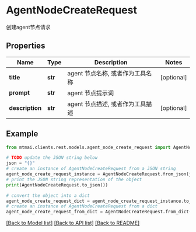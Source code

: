 # AgentNodeCreateRequest

创建agent节点请求

## Properties

Name | Type | Description | Notes
------------ | ------------- | ------------- | -------------
**title** | **str** | agent 节点名称, 或者作为工具名称 | [optional] 
**prompt** | **str** | agent 节点提示词 | 
**description** | **str** | agent 节点描述, 或者作为工具描述 | [optional] 

## Example

```python
from mtmai.clients.rest.models.agent_node_create_request import AgentNodeCreateRequest

# TODO update the JSON string below
json = "{}"
# create an instance of AgentNodeCreateRequest from a JSON string
agent_node_create_request_instance = AgentNodeCreateRequest.from_json(json)
# print the JSON string representation of the object
print(AgentNodeCreateRequest.to_json())

# convert the object into a dict
agent_node_create_request_dict = agent_node_create_request_instance.to_dict()
# create an instance of AgentNodeCreateRequest from a dict
agent_node_create_request_from_dict = AgentNodeCreateRequest.from_dict(agent_node_create_request_dict)
```
[[Back to Model list]](../README.md#documentation-for-models) [[Back to API list]](../README.md#documentation-for-api-endpoints) [[Back to README]](../README.md)


